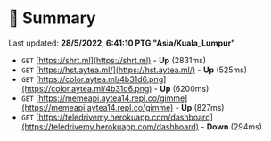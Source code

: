 # 📖 Summary
Last updated: **28/5/2022, 6:41:10 PTG "Asia/Kuala_Lumpur"**

- `GET` [https://shrt.ml](https://shrt.ml) - **Up** (2831ms)
- `GET` [https://hst.aytea.ml/](https://hst.aytea.ml/) - **Up** (525ms)
- `GET` [https://color.aytea.ml/4b31d6.png](https://color.aytea.ml/4b31d6.png) - **Up** (6200ms)
- `GET` [https://memeapi.aytea14.repl.co/gimme](https://memeapi.aytea14.repl.co/gimme) - **Up** (827ms)
- `GET` [https://teledrivemy.herokuapp.com/dashboard](https://teledrivemy.herokuapp.com/dashboard) - **Down** (294ms)
